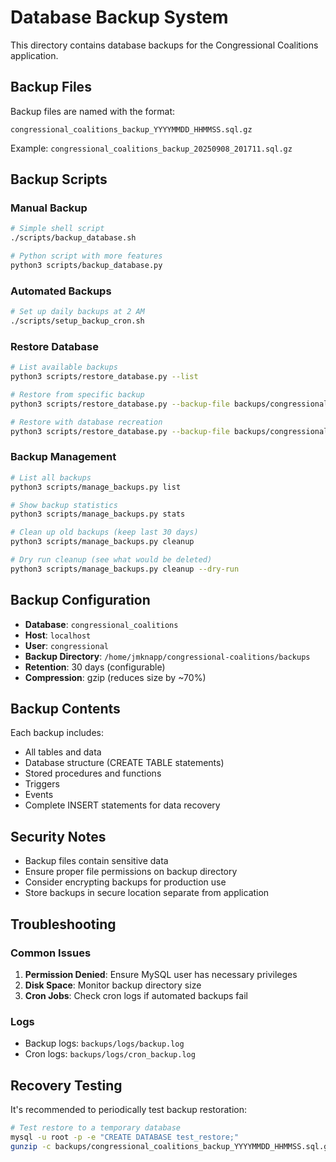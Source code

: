# Database Backup System

This directory contains database backups for the Congressional Coalitions application.

## Backup Files

Backup files are named with the format:
```
congressional_coalitions_backup_YYYYMMDD_HHMMSS.sql.gz
```

Example: `congressional_coalitions_backup_20250908_201711.sql.gz`

## Backup Scripts

### Manual Backup
```bash
# Simple shell script
./scripts/backup_database.sh

# Python script with more features
python3 scripts/backup_database.py
```

### Automated Backups
```bash
# Set up daily backups at 2 AM
./scripts/setup_backup_cron.sh
```

### Restore Database
```bash
# List available backups
python3 scripts/restore_database.py --list

# Restore from specific backup
python3 scripts/restore_database.py --backup-file backups/congressional_coalitions_backup_20250908_201711.sql.gz

# Restore with database recreation
python3 scripts/restore_database.py --backup-file backups/congressional_coalitions_backup_20250908_201711.sql.gz --drop-db
```

### Backup Management
```bash
# List all backups
python3 scripts/manage_backups.py list

# Show backup statistics
python3 scripts/manage_backups.py stats

# Clean up old backups (keep last 30 days)
python3 scripts/manage_backups.py cleanup

# Dry run cleanup (see what would be deleted)
python3 scripts/manage_backups.py cleanup --dry-run
```

## Backup Configuration

- **Database**: `congressional_coalitions`
- **Host**: `localhost`
- **User**: `congressional`
- **Backup Directory**: `/home/jmknapp/congressional-coalitions/backups`
- **Retention**: 30 days (configurable)
- **Compression**: gzip (reduces size by ~70%)

## Backup Contents

Each backup includes:
- All tables and data
- Database structure (CREATE TABLE statements)
- Stored procedures and functions
- Triggers
- Events
- Complete INSERT statements for data recovery

## Security Notes

- Backup files contain sensitive data
- Ensure proper file permissions on backup directory
- Consider encrypting backups for production use
- Store backups in secure location separate from application

## Troubleshooting

### Common Issues

1. **Permission Denied**: Ensure MySQL user has necessary privileges
2. **Disk Space**: Monitor backup directory size
3. **Cron Jobs**: Check cron logs if automated backups fail

### Logs

- Backup logs: `backups/logs/backup.log`
- Cron logs: `backups/logs/cron_backup.log`

## Recovery Testing

It's recommended to periodically test backup restoration:

```bash
# Test restore to a temporary database
mysql -u root -p -e "CREATE DATABASE test_restore;"
gunzip -c backups/congressional_coalitions_backup_YYYYMMDD_HHMMSS.sql.gz | mysql -u root -p test_restore
```

